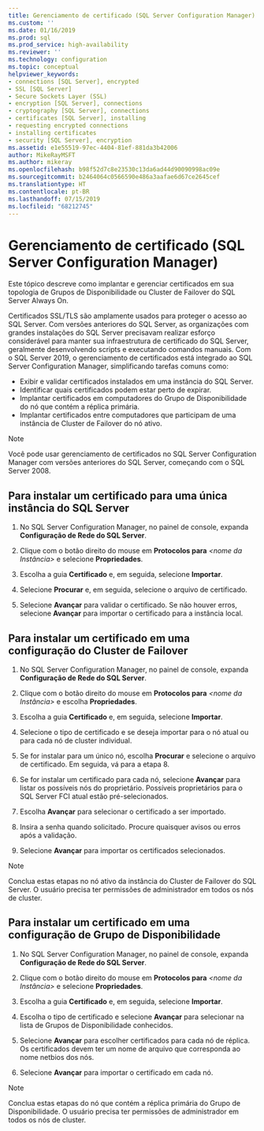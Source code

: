 ```yaml
---
title: Gerenciamento de certificado (SQL Server Configuration Manager) | Microsoft Docs
ms.custom: ''
ms.date: 01/16/2019
ms.prod: sql
ms.prod_service: high-availability
ms.reviewer: ''
ms.technology: configuration
ms.topic: conceptual
helpviewer_keywords:
- connections [SQL Server], encrypted
- SSL [SQL Server]
- Secure Sockets Layer (SSL)
- encryption [SQL Server], connections
- cryptography [SQL Server], connections
- certificates [SQL Server], installing
- requesting encrypted connections
- installing certificates
- security [SQL Server], encryption
ms.assetid: e1e55519-97ec-4404-81ef-881da3b42006
author: MikeRayMSFT
ms.author: mikeray
ms.openlocfilehash: b98f52d7c8e23530c13da6ad44d90090998ac09e
ms.sourcegitcommit: b2464064c0566590e486a3aafae6d67ce2645cef
ms.translationtype: HT
ms.contentlocale: pt-BR
ms.lasthandoff: 07/15/2019
ms.locfileid: "68212745"
---
```

# <a name="certificate-management-sql-server-configuration-manager"></a>Gerenciamento de certificado (SQL Server Configuration Manager)

Este tópico descreve como implantar e gerenciar certificados em sua topologia de Grupos de Disponibilidade ou Cluster de Failover do SQL Server Always On.

Certificados SSL/TLS são amplamente usados para proteger o acesso ao SQL Server. Com versões anteriores do SQL Server, as organizações com grandes instalações do SQL Server precisavam realizar esforço considerável para manter sua infraestrutura de certificado do SQL Server, geralmente desenvolvendo scripts e executando comandos manuais. Com o SQL Server 2019, o gerenciamento de certificados está integrado ao SQL Server Configuration Manager, simplificando tarefas comuns como: 

* Exibir e validar certificados instalados em uma instância do SQL Server. 
* Identificar quais certificados podem estar perto de expirar. 
* Implantar certificados em computadores do Grupo de Disponibilidade do nó que contém a réplica primária. 
* Implantar certificados entre computadores que participam de uma instância de Cluster de Failover do nó ativo.

> [!NOTE]
> Você pode usar gerenciamento de certificados no SQL Server Configuration Manager com versões anteriores do SQL Server, começando com o SQL Server 2008.

##  <a name="provision-single-server-cert"></a> Para instalar um certificado para uma única instância do SQL Server  
  
1. No SQL Server Configuration Manager, no painel de console, expanda **Configuração de Rede do SQL Server**.  
  
2. Clique com o botão direito do mouse em **Protocolos para** *&lt;nome da Instância&gt;* e selecione **Propriedades**.  
  
3. Escolha a guia **Certificado** e, em seguida, selecione **Importar**.  
  
4. Selecione **Procurar** e, em seguida, selecione o arquivo de certificado.  
  
5. Selecione **Avançar** para validar o certificado. Se não houver erros, selecione **Avançar** para importar o certificado para a instância local.  
  
 
##  <a name="provision-failover-cluster-cert"></a> Para instalar um certificado em uma configuração do Cluster de Failover  
  
1. No SQL Server Configuration Manager, no painel de console, expanda **Configuração de Rede do SQL Server**.
  
2. Clique com o botão direito do mouse em **Protocolos para** *&lt;nome da Instância&gt;* e escolha **Propriedades**. 

3. Escolha a guia **Certificado** e, em seguida, selecione **Importar**.

4. Selecione o tipo de certificado e se deseja importar para o nó atual ou para cada nó de cluster individual.

5. Se for instalar para um único nó, escolha **Procurar** e selecione o arquivo de certificado. Em seguida, vá para a etapa 8.

6. Se for instalar um certificado para cada nó, selecione **Avançar** para listar os possíveis nós do proprietário. Possíveis proprietários para o SQL Server FCI atual estão pré-selecionados.

7. Escolha **Avançar** para selecionar o certificado a ser importado.

8. Insira a senha quando solicitado. Procure quaisquer avisos ou erros após a validação.

9. Selecione **Avançar** para importar os certificados selecionados.

> [!NOTE]
> Conclua estas etapas no nó ativo da instância do Cluster de Failover do SQL Server. O usuário precisa ter permissões de administrador em todos os nós de cluster.

##  <a name="provision-availability-group-cert"></a>Para instalar um certificado em uma configuração de Grupo de Disponibilidade  
  
1. No SQL Server Configuration Manager, no painel de console, expanda **Configuração de Rede do SQL Server**.
  
2. Clique com o botão direito do mouse em **Protocolos para** *&lt;nome da Instância&gt;* e selecione **Propriedades**.  
  
3. Escolha a guia **Certificado** e, em seguida, selecione **Importar**.  
  
4. Escolha o tipo de certificado e selecione **Avançar** para selecionar na lista de Grupos de Disponibilidade conhecidos.  

5. Selecione **Avançar** para escolher certificados para cada nó de réplica. Os certificados devem ter um nome de arquivo que corresponda ao nome netbios dos nós.

6. Selecione **Avançar** para importar o certificado em cada nó.


> [!NOTE]
> Conclua estas etapas do nó que contém a réplica primária do Grupo de Disponibilidade. O usuário precisa ter permissões de administrador em todos os nós de cluster.

